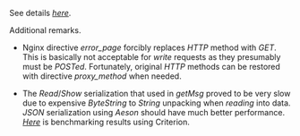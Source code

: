 See details
[*here*](http://lin-techdet.blogspot.com/2017/01/nginx-haskell-module-labeled-media.html).

Additional remarks.

- Nginx directive *error_page* forcibly replaces *HTTP* method with *GET*. This
  is basically not acceptable for *write* requests as they presumably must be
  *POSTed*. Fortunately, original *HTTP* methods can be restored with directive
  *proxy_method* when needed.

- The *Read*/*Show* serialization that used in *getMsg* proved to be very slow
  due to expensive *ByteString* to *String* unpacking when *reading* into data.
  *JSON* serialization using *Aeson* should have much better performance.
  [*Here*](https://lyokha.github.io/nginx-haskell-module/examples/labeledMediaRouting/test/lmr-bench.html)
  is benchmarking results using Criterion.

